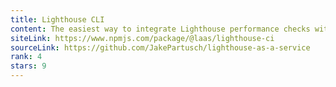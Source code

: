 ```yaml
---
title: Lighthouse CLI
content: The easiest way to integrate Lighthouse performance checks without a Chromium dependency
siteLink: https://www.npmjs.com/package/@laas/lighthouse-ci
sourceLink: https://github.com/JakePartusch/lighthouse-as-a-service
rank: 4
stars: 9
---
```

